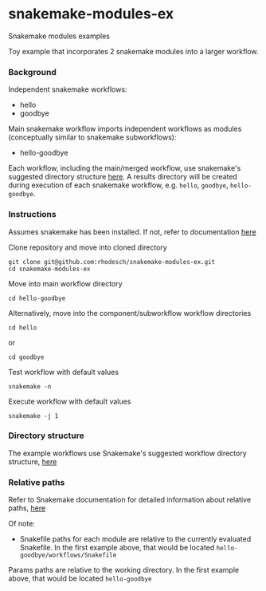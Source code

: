 # snakemake-modules-ex
Snakemake modules examples

Toy example that incorporates 2 snakemake modules into a larger workflow.


### Background

Independent snakemake workflows:
- hello
- goodbye

Main snakemake workflow imports independent workflows as modules (conceptually similar to snakemake subworkflows):
- hello-goodbye

Each workflow, including the main/merged workflow, use snakemake's suggested directory structure [here](https://snakemake.readthedocs.io/en/stable/snakefiles/deployment.html#). A results directory will be created during execution of each snakemake workflow, e.g. `hello`, `goodbye`, `hello-goodbye`.


### Instructions

Assumes snakemake has been installed. If not, refer to documentation [here](https://snakemake.readthedocs.io/en/stable/getting_started/installation.html) 

Clone repository and move into cloned directory
```
git clone git@github.com:rhodesch/snakemake-modules-ex.git
cd snakemake-modules-ex
```

Move into main workflow directory
```
cd hello-goodbye
```

Alternatively, move into the component/subworkflow workflow directories
```
cd hello
```
or
```
cd goodbye
```

Test workflow with default values
```
snakemake -n
```

Execute workflow with default values
```
snakemake -j 1
```


### Directory structure

The example workflows use Snakemake's suggested workflow directory structure, [here](https://snakemake.readthedocs.io/en/stable/snakefiles/deployment.html)

### Relative paths

Refer to Snakemake documentation for detailed information about relative paths, [here](https://snakemake.readthedocs.io/en/stable/project_info/faq.html#how-does-snakemake-interpret-relative-paths)

Of note:
- Snakefile paths for each module are relative to the currently evaluated Snakefile. In the first example above, that would be located `hello-goodbye/workflows/Snakefile`

Params paths are relative to the working directory. In the first example above, that would be located `hello-goodbye`
